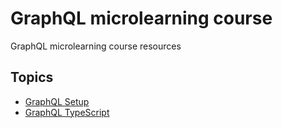 # GraphQL microlearning course
GraphQL microlearning course resources


## Topics

- [GraphQL Setup](./topics/gql-set-up/)
- [GraphQL TypeScript](./topics/typescript/)
